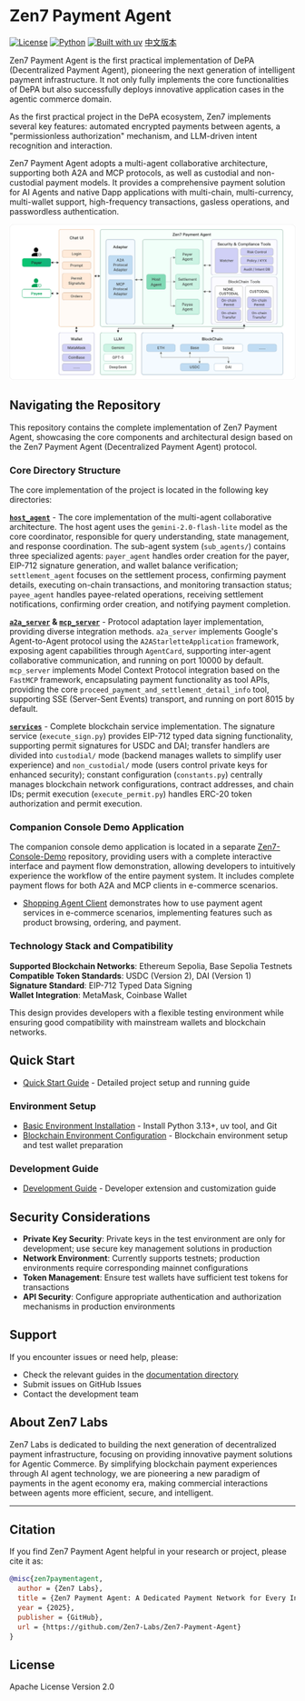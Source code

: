 # Zen7 Payment Agent

[![License](https://img.shields.io/badge/License-Apache%202.0-blue.svg)](LICENSE)
[![Python](https://img.shields.io/badge/Python-3.13+-green.svg)](https://python.org)
[![Built with uv](https://img.shields.io/badge/Built%20with-uv-purple.svg)](https://github.com/astral-sh/uv)
[中文版本](README-zh.md)

Zen7 Payment Agent is the first practical implementation of DePA (Decentralized Payment Agent), pioneering the next generation of intelligent payment infrastructure. It not only fully implements the core functionalities of DePA but also successfully deploys innovative application cases in the agentic commerce domain.

As the first practical project in the DePA ecosystem, Zen7 implements several key features: automated encrypted payments between agents, a "permissionless authorization" mechanism, and LLM-driven intent recognition and interaction.

Zen7 Payment Agent adopts a multi-agent collaborative architecture, supporting both A2A and MCP protocols, as well as custodial and non-custodial payment models. It provides a comprehensive payment solution for AI Agents and native Dapp applications with multi-chain, multi-currency, multi-wallet support, high-frequency transactions, gasless operations, and passwordless authentication.

<div align="left">
  <img src="/docs/assets/architecture.png" alt="Zen7 Payment Agent Architecture" width="800">
</div>

## Navigating the Repository

This repository contains the complete implementation of Zen7 Payment Agent, showcasing the core components and architectural design based on the Zen7 Payment Agent (Decentralized Payment Agent) protocol.

### Core Directory Structure

The core implementation of the project is located in the following key directories:

**[`host_agent`](https://github.com/Zen7-Labs/Zen7-Payment-Agent/tree/main/host_agent)** - The core implementation of the multi-agent collaborative architecture. The host agent uses the `gemini-2.0-flash-lite` model as the core coordinator, responsible for query understanding, state management, and response coordination. The sub-agent system (`sub_agents/`) contains three specialized agents: `payer_agent` handles order creation for the payer, EIP-712 signature generation, and wallet balance verification; `settlement_agent` focuses on the settlement process, confirming payment details, executing on-chain transactions, and monitoring transaction status; `payee_agent` handles payee-related operations, receiving settlement notifications, confirming order creation, and notifying payment completion.

**[`a2a_server`](https://github.com/Zen7-Labs/Zen7-Payment-Agent/tree/main/a2a_server) & [`mcp_server`](https://github.com/Zen7-Labs/Zen7-Payment-Agent/tree/main/mcp_server)** - Protocol adaptation layer implementation, providing diverse integration methods. `a2a_server` implements Google's Agent-to-Agent protocol using the `A2AStarletteApplication` framework, exposing agent capabilities through `AgentCard`, supporting inter-agent collaborative communication, and running on port 10000 by default. `mcp_server` implements Model Context Protocol integration based on the `FastMCP` framework, encapsulating payment functionality as tool APIs, providing the core `proceed_payment_and_settlement_detail_info` tool, supporting SSE (Server-Sent Events) transport, and running on port 8015 by default.

**[`services`](https://github.com/Zen7-Labs/Zen7-Payment-Agent/tree/main/services)** - Complete blockchain service implementation. The signature service (`execute_sign.py`) provides EIP-712 typed data signing functionality, supporting permit signatures for USDC and DAI; transfer handlers are divided into `custodial/` mode (backend manages wallets to simplify user experience) and `non_custodial/` mode (users control private keys for enhanced security); constant configuration (`constants.py`) centrally manages blockchain network configurations, contract addresses, and chain IDs; permit execution (`execute_permit.py`) handles ERC-20 token authorization and permit execution.

### Companion Console Demo Application

The companion console demo application is located in a separate [Zen7-Console-Demo](https://github.com/Zen7-Labs/Zen7-Console-Demo) repository, providing users with a complete interactive interface and payment flow demonstration, allowing developers to intuitively experience the workflow of the entire payment system. It includes complete payment flows for both A2A and MCP clients in e-commerce scenarios.
   - [Shopping Agent Client](https://github.com/Zen7-Labs/Zen7-Console-Demo/tree/main/shopping_agent) demonstrates how to use payment agent services in e-commerce scenarios, implementing features such as product browsing, ordering, and payment.


### Technology Stack and Compatibility

**Supported Blockchain Networks**: Ethereum Sepolia, Base Sepolia Testnets  
**Compatible Token Standards**: USDC (Version 2), DAI (Version 1)  
**Signature Standard**: EIP-712 Typed Data Signing  
**Wallet Integration**: MetaMask, Coinbase Wallet  

This design provides developers with a flexible testing environment while ensuring good compatibility with mainstream wallets and blockchain networks.


## Quick Start
- [Quick Start Guide](docs/quick_start.md) - Detailed project setup and running guide
### Environment Setup
- [Basic Environment Installation](docs/install-uv-python-git.md) - Install Python 3.13+, uv tool, and Git
- [Blockchain Environment Configuration](docs/blockchain_environment_setup.md) - Blockchain environment setup and test wallet preparation
### Development Guide
- [Development Guide](docs/development_guide.md) - Developer extension and customization guide

## Security Considerations

- **Private Key Security**: Private keys in the test environment are only for development; use secure key management solutions in production
- **Network Environment**: Currently supports testnets; production environments require corresponding mainnet configurations
- **Token Management**: Ensure test wallets have sufficient test tokens for transactions
- **API Security**: Configure appropriate authentication and authorization mechanisms in production environments

## Support

If you encounter issues or need help, please:

- Check the relevant guides in the [documentation directory](docs/)
- Submit issues on GitHub Issues
- Contact the development team

## About Zen7 Labs

Zen7 Labs is dedicated to building the next generation of decentralized payment infrastructure, focusing on providing innovative payment solutions for Agentic Commerce. By simplifying blockchain payment experiences through AI agent technology, we are pioneering a new paradigm of payments in the agent economy era, making commercial interactions between agents more efficient, secure, and intelligent.

---

## Citation

If you find Zen7 Payment Agent helpful in your research or project, please cite it as:

```bibtex
@misc{zen7paymentagent,
  author = {Zen7 Labs},
  title = {Zen7 Payment Agent: A Dedicated Payment Network for Every Intelligent Agent.},
  year = {2025},
  publisher = {GitHub},
  url = {https://github.com/Zen7-Labs/Zen7-Payment-Agent}
}
```

## License

Apache License Version 2.0
